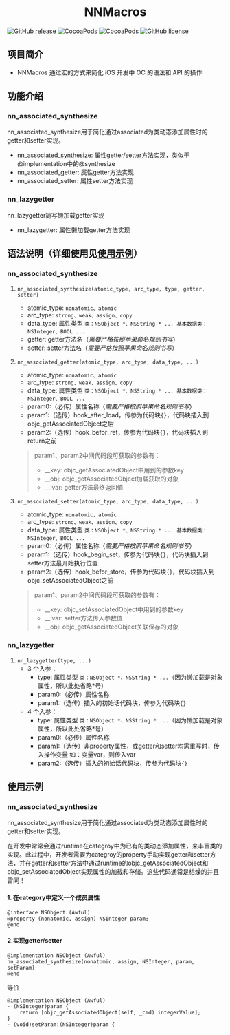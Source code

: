 
<h1 align = "center">NNMacros</h1>

[![GitHub release](https://img.shields.io/github/release/amisare/NNMacros.svg)](https://github.com/amisare/NNMacros/releases)
[![CocoaPods](https://img.shields.io/cocoapods/v/NNMacros.svg)](https://cocoapods.org/pods/NNMacros)
[![CocoaPods](https://img.shields.io/cocoapods/p/NNMacros.svg)](https://cocoapods.org/pods/NNMacros)
[![GitHub license](https://img.shields.io/github/license/amisare/NNMacros.svg)](https://github.com/amisare/NNMacros/blob/master/LICENSE)

## 项目简介
- NNMacros 通过宏的方式来简化 iOS 开发中 OC 的语法和 API 的操作


## 功能介绍

### nn_associated_synthesize
nn_associated_synthesize用于简化通过associated为类动态添加属性时的getter和setter实现。

- nn_associated_synthesize: 属性getter/setter方法实现，类似于@implementation中的@synthesize
- nn_associated_getter: 属性getter方法实现
- nn_associated_setter: 属性setter方法实现

### nn_lazygetter
nn_lazygetter简写懒加载getter实现

- nn_lazygetter: 属性懒加载getter方法实现

## 语法说明（详细使用见[使用示例](#使用示例)）

### nn_associated_synthesize

1. `nn_associated_synthesize(atomic_type, arc_type, type, getter, setter)`
	- atomic_type: `nonatomic、atomic`
	- arc_type: `strong、weak、assign、copy`
	- data_type: 属性类型 `类：NSObject *、NSString * ... 基本数据类：NSInteger、BOOL ...`
	- getter: getter方法名（*需要严格按照苹果命名规则书写*）
	- setter: setter方法名（*需要严格按照苹果命名规则书写*）

2. `nn_associated_getter(atomic_type, arc_type, data_type, ...)`
	- atomic_type: `nonatomic、atomic`
	- arc_type: `strong、weak、assign、copy`
	- data_type: 属性类型 `类：NSObject *、NSString * ... 基本数据类：NSInteger、BOOL ...`
	- param0:（必传）属性名称（*需要严格按照苹果命名规则书写*）
	- param1:（选传）hook_after_load，传参为代码块`{}`，代码块插入到objc_getAssociatedObject之后
	- param2:（选传）hook_befor_ret，传参为代码块`{}`，代码块插入到return之前
	
   > param1、param2中间代码段可获取的参数有：
   > - __key: objc_getAssociatedObject中用到的参数key
   > - __obj: objc_getAssociatedObject加载获取的对象
   > - __ivar: getter方法最终返回值

3. `nn_associated_setter(atomic_type, arc_type, data_type, ...)`
	- atomic_type: `nonatomic、atomic`
	- arc_type: `strong、weak、assign、copy`
	- data_type: 属性类型 `类：NSObject *、NSString * ... 基本数据类：NSInteger、BOOL ...`
	- param0:（必传）属性名称（*需要严格按照苹果命名规则书写*）
	- param1:（选传）hook_begin_set，传参为代码块`{}`，代码块插入到setter方法最开始执行位置
	- param2:（选传）hook_befor_store，传参为代码块`{}`，代码块插入到objc_setAssociatedObject之前
	
   > param1、param2中间代码段可获取的参数有：
   > - __key: objc_setAssociatedObject中用到的参数key
   > - __ivar: setter方法传入参数值
   > - __obj: objc_getAssociatedObject关联保存的对象

### nn_lazygetter

1. `nn_lazygetter(type, ...)`
	- 3 个入参：
        - type: 属性类型 `类：NSObject *、NSString * ...`（因为懒加载是对象属性，所以此处省略*号）
        - param0:（必传）属性名称
        - param1:（选传）插入的初始话代码块，传参为代码块`{}`
    - 4 个入参：
        - type: 属性类型 `类：NSObject *、NSString * ...`（因为懒加载是对象属性，所以此处省略*号）
        - param0:（必传）属性名称
        - param1:（选传）非property属性，或getter和setter均需重写时，传入操作变量 如：变量var，则传入var
        - param2:（选传）插入的初始话代码块，传参为代码块`{}`


## 使用示例

### nn_associated_synthesize
nn_associated_synthesize用于简化通过associated为类动态添加属性时的getter和setter实现。

在开发中常常会通过runtime在categroy中为已有的类动态添加属性，来丰富类的实现。此过程中，开发者需要为categroy的property手动实现getter和setter方法，并在getter和setter方法中通过runtime的objc_getAssociatedObject和objc_setAssociatedObject实现属性的加载和存储。这些代码通常是枯燥的并且雷同！

#### 1. 在category中定义一个成员属性

```
@interface NSObject (Awful)
@property (nonatomic, assign) NSInteger param;
@end

```

#### 2.实现getter/setter

```
@implementation NSObject (Awful)
nn_associated_synthesize(nonatomic, assign, NSInteger, param, setParam)
@end
```

等价

```
@implementation NSObject (Awful)
- (NSInteger)param {
    return [objc_getAssociatedObject(self, _cmd) integerValue];
}
- (void)setParam:(NSInteger)param {
    
